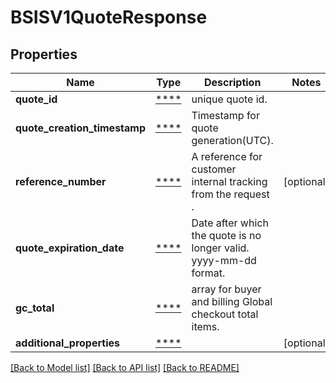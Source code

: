 # BSISV1QuoteResponse

## Properties
Name | Type | Description | Notes
------------ | ------------- | ------------- | -------------
**quote_id** | [****](.md) | unique quote id. | 
**quote_creation_timestamp** | [****](.md) | Timestamp for quote generation(UTC). | 
**reference_number** | [****](.md) | A reference for customer internal tracking from the request . | [optional] 
**quote_expiration_date** | [****](.md) | Date after which the quote is no longer valid. yyyy-mm-dd format. | 
**gc_total** | [****](.md) | array for buyer and billing Global checkout total items. | 
**additional_properties** | [****](.md) |  | [optional] 

[[Back to Model list]](../../README.md#documentation-for-models) [[Back to API list]](../../README.md#documentation-for-api-endpoints) [[Back to README]](../../README.md)

